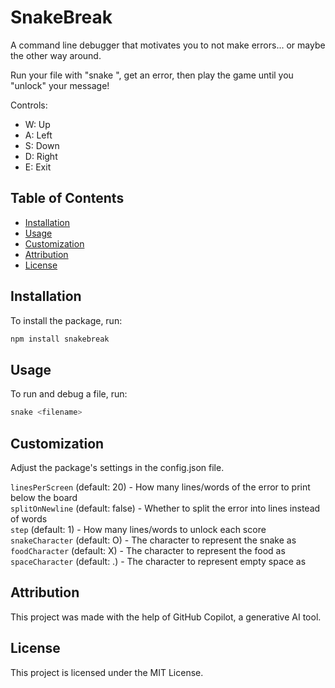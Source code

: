 # SnakeBreak

A command line debugger that motivates you to not make errors... or maybe the other way around.

Run your file with "snake <filename>", get an error, then play the game until you "unlock" your message!

Controls:

- W: Up
- A: Left
- S: Down
- D: Right
- E: Exit

## Table of Contents

- [Installation](#installation)
- [Usage](#usage)
- [Customization](#customization)
- [Attribution](#attribution)
- [License](#license)

## Installation

To install the package, run:

```bash
npm install snakebreak
```

## Usage

To run and debug a file, run:

```bash
snake <filename>
```

## Customization

Adjust the package's settings in the config.json file.

`linesPerScreen` (default: 20) - How many lines/words of the error to print below the board\
`splitOnNewline` (default: false) - Whether to split the error into lines instead of words\
`step` (default: 1) - How many lines/words to unlock each score\
`snakeCharacter` (default: O) - The character to represent the snake as\
`foodCharacter` (default: X) - The character to represent the food as\
`spaceCharacter` (default: .) - The character to represent empty space as

## Attribution

This project was made with the help of GitHub Copilot, a generative AI tool.

## License

This project is licensed under the MIT License.
